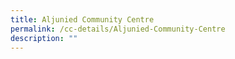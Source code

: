 ```yaml
---
title: Aljunied Community Centre
permalink: /cc-details/Aljunied-Community-Centre
description: ""
---
```


